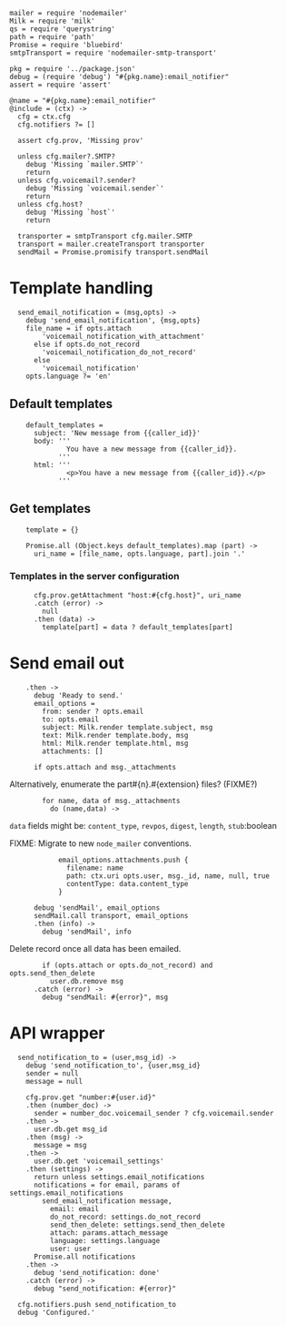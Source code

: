     mailer = require 'nodemailer'
    Milk = require 'milk'
    qs = require 'querystring'
    path = require 'path'
    Promise = require 'bluebird'
    smtpTransport = require 'nodemailer-smtp-transport'

    pkg = require '../package.json'
    debug = (require 'debug') "#{pkg.name}:email_notifier"
    assert = require 'assert'

    @name = "#{pkg.name}:email_notifier"
    @include = (ctx) ->
      cfg = ctx.cfg
      cfg.notifiers ?= []

      assert cfg.prov, 'Missing prov'

      unless cfg.mailer?.SMTP?
        debug 'Missing `mailer.SMTP`'
        return
      unless cfg.voicemail?.sender?
        debug 'Missing `voicemail.sender`'
        return
      unless cfg.host?
        debug 'Missing `host`'
        return

      transporter = smtpTransport cfg.mailer.SMTP
      transport = mailer.createTransport transporter
      sendMail = Promise.promisify transport.sendMail


Template handling
=================

      send_email_notification = (msg,opts) ->
        debug 'send_email_notification', {msg,opts}
        file_name = if opts.attach
            'voicemail_notification_with_attachment'
          else if opts.do_not_record
            'voicemail_notification_do_not_record'
          else
            'voicemail_notification'
        opts.language ?= 'en'

Default templates
-----------------

        default_templates =
          subject: 'New message from {{caller_id}}'
          body: '''
                  You have a new message from {{caller_id}}.
                '''
          html: '''
                  <p>You have a new message from {{caller_id}}.</p>
                '''

Get templates
-------------

        template = {}

        Promise.all (Object.keys default_templates).map (part) ->
          uri_name = [file_name, opts.language, part].join '.'

### Templates in the server configuration

          cfg.prov.getAttachment "host:#{cfg.host}", uri_name
          .catch (error) ->
            null
          .then (data) ->
            template[part] = data ? default_templates[part]

Send email out
==============

        .then ->
          debug 'Ready to send.'
          email_options =
            from: sender ? opts.email
            to: opts.email
            subject: Milk.render template.subject, msg
            text: Milk.render template.body, msg
            html: Milk.render template.html, msg
            attachments: []

          if opts.attach and msg._attachments

Alternatively, enumerate the part#{n}.#{extension} files? (FIXME?)

            for name, data of msg._attachments
              do (name,data) ->

`data` fields might be: `content_type`, `revpos`, `digest`, `length`, `stub`:boolean

FIXME: Migrate to new `node_mailer` conventions.

                email_options.attachments.push {
                  filename: name
                  path: ctx.uri opts.user, msg._id, name, null, true
                  contentType: data.content_type
                }

          debug 'sendMail', email_options
          sendMail.call transport, email_options
          .then (info) ->
            debug 'sendMail', info

Delete record once all data has been emailed.

            if (opts.attach or opts.do_not_record) and opts.send_then_delete
              user.db.remove msg
          .catch (error) ->
            debug "sendMail: #{error}", msg

API wrapper
===========

      send_notification_to = (user,msg_id) ->
        debug 'send_notification_to', {user,msg_id}
        sender = null
        message = null

        cfg.prov.get "number:#{user.id}"
        .then (number_doc) ->
          sender = number_doc.voicemail_sender ? cfg.voicemail.sender
        .then ->
          user.db.get msg_id
        .then (msg) ->
          message = msg
        .then ->
          user.db.get 'voicemail_settings'
        .then (settings) ->
          return unless settings.email_notifications
          notifications = for email, params of settings.email_notifications
            send_email_notification message,
              email: email
              do_not_record: settings.do_not_record
              send_then_delete: settings.send_then_delete
              attach: params.attach_message
              language: settings.language
              user: user
          Promise.all notifications
        .then ->
          debug 'send_notification: done'
        .catch (error) ->
          debug "send_notification: #{error}"

      cfg.notifiers.push send_notification_to
      debug 'Configured.'
